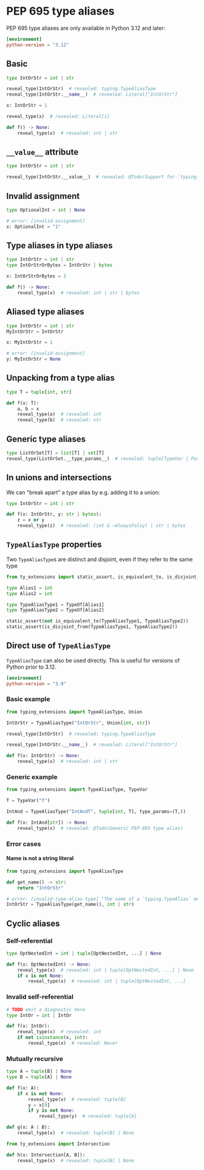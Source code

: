 # PEP 695 type aliases

PEP 695 type aliases are only available in Python 3.12 and later:

```toml
[environment]
python-version = "3.12"
```

## Basic

```py
type IntOrStr = int | str

reveal_type(IntOrStr)  # revealed: typing.TypeAliasType
reveal_type(IntOrStr.__name__)  # revealed: Literal["IntOrStr"]

x: IntOrStr = 1

reveal_type(x)  # revealed: Literal[1]

def f() -> None:
    reveal_type(x)  # revealed: int | str
```

## `__value__` attribute

```py
type IntOrStr = int | str

reveal_type(IntOrStr.__value__)  # revealed: @Todo(Support for `typing.TypeAlias`)
```

## Invalid assignment

```py
type OptionalInt = int | None

# error: [invalid-assignment]
x: OptionalInt = "1"
```

## Type aliases in type aliases

```py
type IntOrStr = int | str
type IntOrStrOrBytes = IntOrStr | bytes

x: IntOrStrOrBytes = 1

def f() -> None:
    reveal_type(x)  # revealed: int | str | bytes
```

## Aliased type aliases

```py
type IntOrStr = int | str
MyIntOrStr = IntOrStr

x: MyIntOrStr = 1

# error: [invalid-assignment]
y: MyIntOrStr = None
```

## Unpacking from a type alias

```py
type T = tuple[int, str]

def f(x: T):
    a, b = x
    reveal_type(a)  # revealed: int
    reveal_type(b)  # revealed: str
```

## Generic type aliases

```py
type ListOrSet[T] = list[T] | set[T]
reveal_type(ListOrSet.__type_params__)  # revealed: tuple[TypeVar | ParamSpec | TypeVarTuple, ...]
```

## In unions and intersections

We can "break apart" a type alias by e.g. adding it to a union:

```py
type IntOrStr = int | str

def f(x: IntOrStr, y: str | bytes):
    z = x or y
    reveal_type(z)  # revealed: (int & ~AlwaysFalsy) | str | bytes
```

## `TypeAliasType` properties

Two `TypeAliasType`s are distinct and disjoint, even if they refer to the same type

```py
from ty_extensions import static_assert, is_equivalent_to, is_disjoint_from, TypeOf

type Alias1 = int
type Alias2 = int

type TypeAliasType1 = TypeOf[Alias1]
type TypeAliasType2 = TypeOf[Alias2]

static_assert(not is_equivalent_to(TypeAliasType1, TypeAliasType2))
static_assert(is_disjoint_from(TypeAliasType1, TypeAliasType2))
```

## Direct use of `TypeAliasType`

`TypeAliasType` can also be used directly. This is useful for versions of Python prior to 3.12.

```toml
[environment]
python-version = "3.9"
```

### Basic example

```py
from typing_extensions import TypeAliasType, Union

IntOrStr = TypeAliasType("IntOrStr", Union[int, str])

reveal_type(IntOrStr)  # revealed: typing.TypeAliasType

reveal_type(IntOrStr.__name__)  # revealed: Literal["IntOrStr"]

def f(x: IntOrStr) -> None:
    reveal_type(x)  # revealed: int | str
```

### Generic example

```py
from typing_extensions import TypeAliasType, TypeVar

T = TypeVar("T")

IntAnd = TypeAliasType("IntAndT", tuple[int, T], type_params=(T,))

def f(x: IntAnd[str]) -> None:
    reveal_type(x)  # revealed: @Todo(Generic PEP-695 type alias)
```

### Error cases

#### Name is not a string literal

```py
from typing_extensions import TypeAliasType

def get_name() -> str:
    return "IntOrStr"

# error: [invalid-type-alias-type] "The name of a `typing.TypeAlias` must be a string literal"
IntOrStr = TypeAliasType(get_name(), int | str)
```

## Cyclic aliases

### Self-referential

```py
type OptNestedInt = int | tuple[OptNestedInt, ...] | None

def f(x: OptNestedInt) -> None:
    reveal_type(x)  # revealed: int | tuple[OptNestedInt, ...] | None
    if x is not None:
        reveal_type(x)  # revealed: int | tuple[OptNestedInt, ...]
```

### Invalid self-referential

```py
# TODO emit a diagnostic here
type IntOr = int | IntOr

def f(x: IntOr):
    reveal_type(x)  # revealed: int
    if not isinstance(x, int):
        reveal_type(x)  # revealed: Never
```

### Mutually recursive

```py
type A = tuple[B] | None
type B = tuple[A] | None

def f(x: A):
    if x is not None:
        reveal_type(x)  # revealed: tuple[B]
        y = x[0]
        if y is not None:
            reveal_type(y)  # revealed: tuple[A]

def g(x: A | B):
    reveal_type(x)  # revealed: tuple[B] | None

from ty_extensions import Intersection

def h(x: Intersection[A, B]):
    reveal_type(x)  # revealed: tuple[B] | None
```
